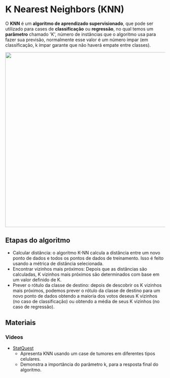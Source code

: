 # K Nearest Neighbors (KNN)

O **KNN** é um **algoritmo de aprendizado supervisionado**, que pode ser utilizado para cases de **classificação** ou 
**regressão**, no qual temos um **parâmetro** chamado 'K', número de instâncias que o algoritmo usa 
para fazer sua previsão, normalmente esse valor é um número ímpar (em classificação, k ímpar 
garante que não haverá empate entre classes).

<p align="center">
  <img src="https://vitalflux.com/wp-content/uploads/2022/08/k-nearest-neighbors-algorithm.png" width=550>
</p>

## Etapas do algoritmo

- Calcular distância: o algoritmo K-NN calcula a distância entre um novo ponto de dados e todos os pontos de dados de treinamento. Isso é feito usando a métrica de distância selecionada.
- Encontrar vizinhos mais próximos: Depois que as distâncias são calculadas, K vizinhos mais próximos são determinados com base em um valor definido de K.
- Prever o rótulo da classe de destino: depois de descobrir os K vizinhos mais próximos, podemos prever o rótulo da classe de destino para um novo ponto de dados obtendo a maioria dos votos deseus K vizinhos (no caso de classificação) ou obtendo a média de seus K vizinhos (no caso de regressão).

## Materiais

### Videos

- [StatQuest](https://www.youtube.com/watch?v=HVXime0nQeI)
  - Apresenta KNN usando um case de tumores em diferentes tipos celulares.
  - Demonstra a importância do parâmetro k, para a resposta final do algoritmo.
